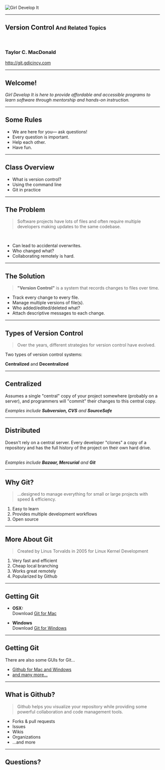 ![Girl Develop It](http://gdicincy.com/images/gdi-badge-250x250.png) <!-- .element: class="no-border" -->

---

## Version Control <small class="gray">And Related Topics</small>  
<br>

### Taylor C. MacDonald  <!-- .element: class="dark" -->
http://git.gdicincy.com

---

## Welcome!

_Girl Develop It is here to provide affordable and accessible programs to learn software through mentorship and hands-on instruction._

---

## Some Rules

* We are here for you&mdash; ask questions!
* Every question is important.
* Help each other.
* Have fun.

---

## Class Overview

* What is version control?
* Using the command line
* Git in practice

---

## The Problem

> Software projects have lots of files and often require multiple developers making updates to the same codebase.
<br>

* Can lead to accidental overwrites. <!-- .element: class="fragment" -->
* Who changed what? <!-- .element: class="fragment" -->
* Collaborating remotely is hard. <!-- .element: class="fragment" -->

---

## The Solution

> **"Version Control"** is a system that records changes to files over time.

* Track every change to every file. <!-- .element: class="fragment" -->
* Manage multiple versions of file(s). <!-- .element: class="fragment" -->
* Who added/edited/deleted what? <!-- .element: class="fragment" -->
* Attach descriptive messages to each change. <!-- .element: class="fragment" -->

---

## Types of Version Control

> Over the years, different strategies for version control have evolved.

Two types of version control systems:

**Centralized** and **Decentralized**

---

## Centralized

Assumes a single "central" copy of your project somewhere (probably on a server), and programmers will "commit" their changes to this central copy.  

_Examples include **Subversion, CVS** and **SourceSafe**_

---

## Distributed

Doesn't rely on a central server. Every developer "clones" a copy of a repository and has the full history of the project on their own hard drive.  
<br>

_Examples include **Bazaar, Mercurial** and **Git**_

---

## Why Git?

> ...designed to manage everything for small or large projects with speed &amp; efficiency.

1. Easy to learn <!-- .element: class="fragment" -->
1. Provides multiple development workflows <!-- .element: class="fragment" -->
1. Open source <!-- .element: class="fragment" -->

---

##  More About Git

> Created by Linus Torvalds in 2005 for Linux Kernel Development

1. Very fast and efficient <!-- .element: class="fragment" -->
1. Cheap local branching <!-- .element: class="fragment" -->
1. Works great remotely <!-- .element: class="fragment" -->
1. Popularized by Github <!-- .element: class="fragment" -->

---

## Getting Git

* **OSX:**  
  Download [Git for Mac](http://git-scm.com/download/mac)

* **Windows**  
  Download [Git for Windows](https://git-for-windows.github.io/)

---

## Getting Git

There are also some GUIs for Git...

* [Github for Mac and Windows](https://desktop.github.com/)
* [and many more...](https://git.wiki.kernel.org/index.php/InterfacesFrontendsAndTools#Graphical_Interfaces)

---

## What is Github?

> Github helps you visualize your repository while providing some powerful collaboration and code management tools.

* Forks &amp; pull requests <!-- .element: class="fragment" -->
* Issues <!-- .element: class="fragment" -->
* Wikis <!-- .element: class="fragment" -->
* Organizations <!-- .element: class="fragment" -->
* ...and more <!-- .element: class="fragment" -->

---

## Questions?

